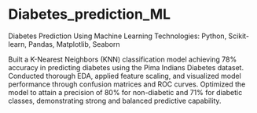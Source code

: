 # Diabetes_prediction_ML


 Diabetes Prediction Using Machine Learning
Technologies: Python, Scikit-learn, Pandas, Matplotlib, Seaborn

Built a K-Nearest Neighbors (KNN) classification model achieving 78% accuracy in predicting diabetes using the Pima Indians Diabetes dataset. Conducted thorough EDA, applied feature scaling, and visualized model performance through confusion matrices and ROC curves. Optimized the model to attain a precision of 80% for non-diabetic and 71% for diabetic classes, demonstrating strong and balanced predictive capability.
